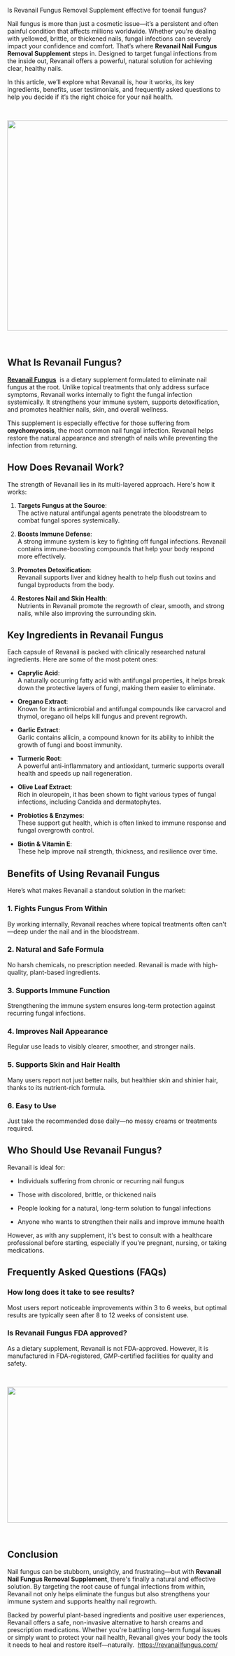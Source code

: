 Is Revanail Fungus Removal Supplement effective for toenail fungus?

<div id="post-body-6198224361353641089" class="post-body entry-content float-container">
<p data-end="776" data-start="311">Nail fungus is more than just a cosmetic issue&mdash;it&rsquo;s a persistent and often painful condition that affects millions worldwide. Whether you're dealing with yellowed, brittle, or thickened nails, fungal infections can severely impact your confidence and comfort. That&rsquo;s where <strong data-end="627" data-start="584">Revanail Nail Fungus Removal Supplement</strong> steps in. Designed to target fungal infections from the inside out, Revanail offers a powerful, natural solution for achieving clear, healthy nails.</p>
<p data-end="987" data-start="778">In this article, we&rsquo;ll explore what Revanail is, how it works, its key ingredients, benefits, user testimonials, and frequently asked questions to help you decide if it&rsquo;s the right choice for your nail health.</p>
<p data-end="987" data-start="778">&nbsp;</p>
<div class="separator" style="clear: both; text-align: center;"><img src="https://blogger.googleusercontent.com/img/b/R29vZ2xl/AVvXsEg9XOhHFOX3saXoz2EF4RRqFdyeVlkklYxQBvadlslu7WlLrZomxWlJ8THBaOyXG-C1oNx2b56eulkY3E0t239824gwtAybAFA0TSXJ3WxHWAoS8BCs-OiQ3DnDZcZavOKcm4M0KZxAeZHIsZALzvAOSA7gKWRGMROmWIik8iCFo373xeRrrvDc0U4n_nRF/w640-h480/Revanail%20Fungus.jpg" alt="" width="640" height="480" border="0" data-original-height="480" data-original-width="640" /></div>
<p>&nbsp;</p>
<h2 data-end="1014" data-start="994">What Is Revanail Fungus?</h2>
<p data-end="1351" data-start="1016"><a href="https://revanailfungus.com/"><strong data-end="1028" data-start="1016">Revanail Fungus</strong></a>&nbsp; is a dietary supplement formulated to eliminate nail fungus at the root. Unlike topical treatments that only address surface symptoms, Revanail works internally to fight the fungal infection systemically. It strengthens your immune system, supports detoxification, and promotes healthier nails, skin, and overall wellness.</p>
<p data-end="1590" data-start="1353">This supplement is especially effective for those suffering from <strong data-end="1435" data-start="1418">onychomycosis</strong>, the most common nail fungal infection. Revanail helps restore the natural appearance and strength of nails while preventing the infection from returning.</p>
<h2 data-end="1623" data-start="1597">How Does Revanail Work?</h2>
<p data-end="1706" data-start="1625">The strength of Revanail lies in its multi-layered approach. Here's how it works:</p>
<ol data-end="2349" data-start="1708">
<li data-end="1850" data-start="1708">
<p data-end="1850" data-start="1711"><strong data-end="1743" data-start="1711">Targets Fungus at the Source</strong>:<br data-end="1747" data-start="1744" /> The active natural antifungal agents penetrate the bloodstream to combat fungal spores systemically.</p>
</li>
<li data-end="2041" data-start="1852">
<p data-end="2041" data-start="1855"><strong data-end="1880" data-start="1855">Boosts Immune Defense</strong>:<br data-end="1884" data-start="1881" /> A strong immune system is key to fighting off fungal infections. Revanail contains immune-boosting compounds that help your body respond more effectively.</p>
</li>
<li data-end="2183" data-start="2043">
<p data-end="2183" data-start="2046"><strong data-end="2073" data-start="2046">Promotes Detoxification</strong>:<br data-end="2077" data-start="2074" /> Revanail supports liver and kidney health to help flush out toxins and fungal byproducts from the body.</p>
</li>
<li data-end="2349" data-start="2185">
<p data-end="2349" data-start="2188"><strong data-end="2221" data-start="2188">Restores Nail and Skin Health</strong>:<br data-end="2225" data-start="2222" /> Nutrients in Revanail promote the regrowth of clear, smooth, and strong nails, while also improving the surrounding skin.</p>
</li>
</ol>
<h2 data-end="2386" data-start="2356">Key Ingredients in Revanail Fungus</h2>
<p data-end="2509" data-start="2388">Each capsule of Revanail is packed with clinically researched natural ingredients. Here are some of the most potent ones:</p>
<ul data-end="3499" data-start="2511">
<li data-end="2681" data-start="2511">
<p data-end="2681" data-start="2513"><strong data-end="2530" data-start="2513">Caprylic Acid</strong>:<br data-end="2534" data-start="2531" /> A naturally occurring fatty acid with antifungal properties, it helps break down the protective layers of fungi, making them easier to eliminate.</p>
</li>
<li data-end="2841" data-start="2683">
<p data-end="2841" data-start="2685"><strong data-end="2704" data-start="2685">Oregano Extract</strong>:<br data-end="2708" data-start="2705" /> Known for its antimicrobial and antifungal compounds like carvacrol and thymol, oregano oil helps kill fungus and prevent regrowth.</p>
</li>
<li data-end="2977" data-start="2843">
<p data-end="2977" data-start="2845"><strong data-end="2863" data-start="2845">Garlic Extract</strong>:<br data-end="2867" data-start="2864" /> Garlic contains allicin, a compound known for its ability to inhibit the growth of fungi and boost immunity.</p>
</li>
<li data-end="3115" data-start="2979">
<p data-end="3115" data-start="2981"><strong data-end="2998" data-start="2981">Turmeric Root</strong>:<br data-end="3002" data-start="2999" /> A powerful anti-inflammatory and antioxidant, turmeric supports overall health and speeds up nail regeneration.</p>
</li>
<li data-end="3266" data-start="3117">
<p data-end="3266" data-start="3119"><strong data-end="3141" data-start="3119">Olive Leaf Extract</strong>:<br data-end="3145" data-start="3142" /> Rich in oleuropein, it has been shown to fight various types of fungal infections, including Candida and dermatophytes.</p>
</li>
<li data-end="3397" data-start="3268">
<p data-end="3397" data-start="3270"><strong data-end="3294" data-start="3270">Probiotics &amp; Enzymes</strong>:<br data-end="3298" data-start="3295" /> These support gut health, which is often linked to immune response and fungal overgrowth control.</p>
</li>
<li data-end="3499" data-start="3399">
<p data-end="3499" data-start="3401"><strong data-end="3423" data-start="3401">Biotin &amp; Vitamin E</strong>:<br data-end="3427" data-start="3424" /> These help improve nail strength, thickness, and resilience over time.</p>
</li>
</ul>
<h2 data-end="3535" data-start="3506">Benefits of Using Revanail Fungus</h2>
<p data-end="3598" data-start="3537">Here&rsquo;s what makes Revanail a standout solution in the market:</p>
<h3 data-end="3640" data-start="3600">1. <strong data-end="3638" data-start="3609">Fights Fungus From Within</strong></h3>
<p data-end="3761" data-start="3641">By working internally, Revanail reaches where topical treatments often can't&mdash;deep under the nail and in the bloodstream.</p>
<h3 data-end="3802" data-start="3763">2. <strong data-end="3800" data-start="3772">Natural and Safe Formula</strong></h3>
<p data-end="3907" data-start="3803">No harsh chemicals, no prescription needed. Revanail is made with high-quality, plant-based ingredients.</p>
<h3 data-end="3948" data-start="3909">3. <strong data-end="3946" data-start="3918">Supports Immune Function</strong></h3>
<p data-end="4046" data-start="3949">Strengthening the immune system ensures long-term protection against recurring fungal infections.</p>
<h3 data-end="4087" data-start="4048">4. <strong data-end="4085" data-start="4057">Improves Nail Appearance</strong></h3>
<p data-end="4155" data-start="4088">Regular use leads to visibly clearer, smoother, and stronger nails.</p>
<h3 data-end="4201" data-start="4157">5. <strong data-end="4199" data-start="4166">Supports Skin and Hair Health</strong></h3>
<p data-end="4316" data-start="4202">Many users report not just better nails, but healthier skin and shinier hair, thanks to its nutrient-rich formula.</p>
<h3 data-end="4344" data-start="4318">6. <strong data-end="4342" data-start="4327">Easy to Use</strong></h3>
<p data-end="4421" data-start="4345">Just take the recommended dose daily&mdash;no messy creams or treatments required.</p>
<h2 data-end="4455" data-start="4428">Who Should Use Revanail Fungus?</h2>
<p data-end="4479" data-start="4457">Revanail is ideal for:</p>
<ul data-end="4738" data-start="4481">
<li data-end="4542" data-start="4481">
<p data-end="4542" data-start="4483">Individuals suffering from chronic or recurring nail fungus</p>
</li>
<li data-end="4595" data-start="4543">
<p data-end="4595" data-start="4545">Those with discolored, brittle, or thickened nails</p>
</li>
<li data-end="4667" data-start="4596">
<p data-end="4667" data-start="4598">People looking for a natural, long-term solution to fungal infections</p>
</li>
<li data-end="4738" data-start="4668">
<p data-end="4738" data-start="4670">Anyone who wants to strengthen their nails and improve immune health</p>
</li>
</ul>
<p data-end="4904" data-start="4740">However, as with any supplement, it's best to consult with a healthcare professional before starting, especially if you're pregnant, nursing, or taking medications.</p>
<h2 data-end="5488" data-start="5452">Frequently Asked Questions (FAQs)</h2>
<h3 data-end="5533" data-start="5490">How long does it take to see results?</h3>
<p data-end="5674" data-start="5534">Most users report noticeable improvements within 3 to 6 weeks, but optimal results are typically seen after 8 to 12 weeks of consistent use.</p>
<h3 data-end="5707" data-start="5676">Is Revanail Fungus FDA approved?</h3>
<p data-end="5858" data-start="5708">As a dietary supplement, Revanail is not FDA-approved. However, it is manufactured in FDA-registered, GMP-certified facilities for quality and safety.</p>
<p data-end="5858" data-start="5708">&nbsp;</p>
<div class="separator" style="clear: both; text-align: center;"><img src="https://blogger.googleusercontent.com/img/b/R29vZ2xl/AVvXsEglFnqgj8nWB92-QIPfY2nBWgzsO8XSewHwNkrQTGtkQK9UTsPXwS8xIhl3262CgtnMldM8DDUJJ6WeoADC3AgAzSvKgDlrhzRUdtR53Tl2XUpIpK1M7xbv1DYpgoS6TATtxTmgJ89SHBF-BS_QJdp4ULc6fUdgzTWTzbJmMaBUSqTAH2L20rLeMFgq6uV_/w640-h310/RevaNail%204dd.png" alt="" width="640" height="310" border="0" data-original-height="310" data-original-width="640" /></div>
<p>&nbsp;</p>
<h2 data-end="98" data-start="85">Conclusion</h2>
<p data-end="442" data-start="100">Nail fungus can be stubborn, unsightly, and frustrating&mdash;but with <strong data-end="208" data-start="165">Revanail Nail Fungus Removal Supplement</strong>, there's finally a natural and effective solution. By targeting the root cause of fungal infections from within, Revanail not only helps eliminate the fungus but also strengthens your immune system and supports healthy nail regrowth.</p>
<p data-end="786" data-start="444">Backed by powerful plant-based ingredients and positive user experiences, Revanail offers a safe, non-invasive alternative to harsh creams and prescription medications. Whether you're battling long-term fungal issues or simply want to protect your nail health, Revanail gives your body the tools it needs to heal and restore itself&mdash;naturally.&nbsp; <a href="https://revanailfungus.com/">https://revanailfungus.com/</a></p>
</div>
<div class="post-bottom">&nbsp;</div>
